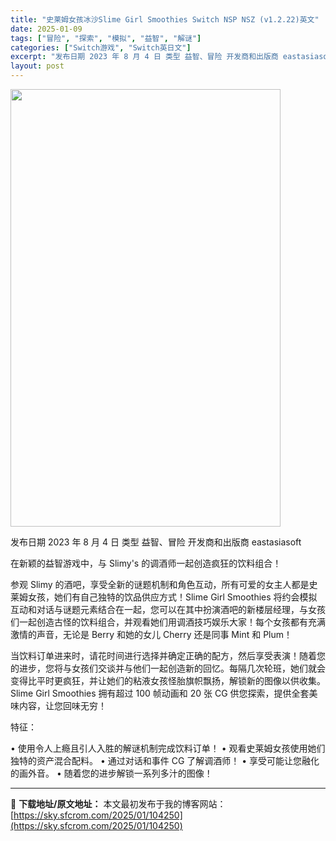 ```yaml
---
title: "史莱姆女孩冰沙Slime Girl Smoothies Switch NSP NSZ (v1.2.22)英文"
date: 2025-01-09
tags: ["冒险", "探索", "模拟", "益智", "解谜"]
categories: ["Switch游戏", "Switch英日文"]
excerpt: "发布日期 2023 年 8 月 4 日 类型 益智、冒险 开发商和出版商 eastasiasoft 在新颖的益智游戏中，与 Slimy&#039;s 的调酒师一起创造疯狂的饮料组合！ 参观 Slimy 的酒吧，享受全新的谜题机制和角色互动，所有可爱的女主人都是史莱姆女孩，她们有自己独特的饮品供应方式！Slim&hellip;"
layout: post
---
```


<img class="aligncenter size-full wp-image-104251" src="https://sky.sfcrom.com/wp-content/uploads/2025/01/2025010906452339.webp" alt="" width="432" height="700" />

发布日期 2023 年 8 月 4 日
类型 益智、冒险
开发商和出版商 eastasiasoft

在新颖的益智游戏中，与 Slimy's 的调酒师一起创造疯狂的饮料组合！

参观 Slimy 的酒吧，享受全新的谜题机制和角色互动，所有可爱的女主人都是史莱姆女孩，她们有自己独特的饮品供应方式！Slime Girl Smoothies 将约会模拟互动和对话与谜题元素结合在一起，您可以在其中扮演酒吧的新楼层经理，与女孩们一起创造古怪的饮料组合，并观看她们用调酒技巧娱乐大家！每个女孩都有充满激情的声音，无论是 Berry 和她的女儿 Cherry 还是同事 Mint 和 Plum！

当饮料订单进来时，请花时间进行选择并确定正确的配方，然后享受表演！随着您的进步，您将与女孩们交谈并与他们一起创造新的回忆。每隔几次轮班，她们就会变得比平时更疯狂，并让她们的粘液女孩怪胎旗帜飘扬，解锁新的图像以供收集。Slime Girl Smoothies 拥有超过 100 帧动画和 20 张 CG 供您探索，提供全套美味内容，让您回味无穷！

特征：

• 使用令人上瘾且引人入胜的解谜机制完成饮料订单！
• 观看史莱姆女孩使用她们独特的资产混合配料。
• 通过对话和事件 CG 了解调酒师！
• 享受可能让您融化的画外音。
• 随着您的进步解锁一系列多汁的图像！

---
📖 **下载地址/原文地址：** 本文最初发布于我的博客网站：[https://sky.sfcrom.com/2025/01/104250](https://sky.sfcrom.com/2025/01/104250)
